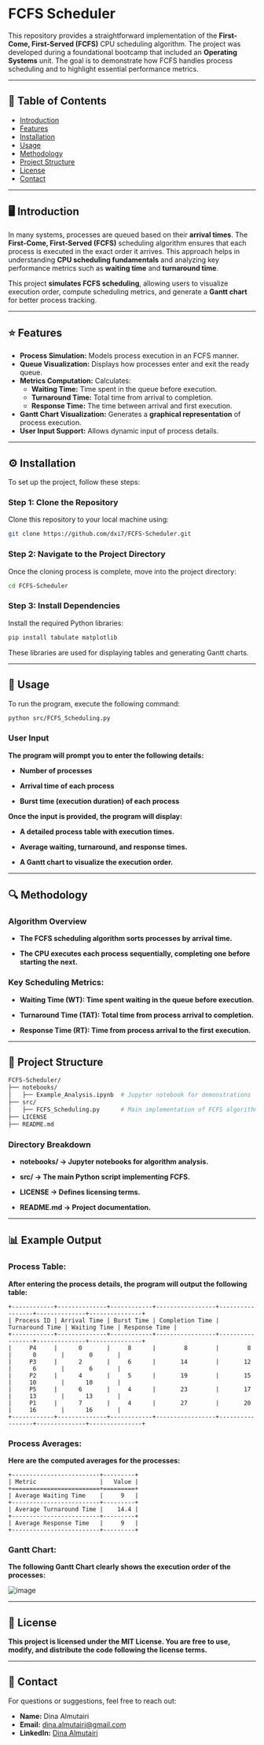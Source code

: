 # FCFS Scheduler

This repository provides a straightforward implementation of the **First-Come, First-Served (FCFS)** CPU scheduling algorithm. The project was developed during a foundational bootcamp that included an **Operating Systems** unit. The goal is to demonstrate how FCFS handles process scheduling and to highlight essential performance metrics.

---

## 📌 Table of Contents

- [Introduction](#introduction)
- [Features](#features)
- [Installation](#installation)
- [Usage](#usage)
- [Methodology](#methodology)
- [Project Structure](#project-structure)
- [License](#license)
- [Contact](#contact)

---

## 🖥️ Introduction

In many systems, processes are queued based on their **arrival times**. The **First-Come, First-Served (FCFS)** scheduling algorithm ensures that each process is executed in the exact order it arrives. This approach helps in understanding **CPU scheduling fundamentals** and analyzing key performance metrics such as **waiting time** and **turnaround time**.

This project **simulates FCFS scheduling**, allowing users to visualize execution order, compute scheduling metrics, and generate a **Gantt chart** for better process tracking.

---

## ⭐ Features

- **Process Simulation:** Models process execution in an FCFS manner.
- **Queue Visualization:** Displays how processes enter and exit the ready queue.
- **Metrics Computation:** Calculates:
  - **Waiting Time:** Time spent in the queue before execution.
  - **Turnaround Time:** Total time from arrival to completion.
  - **Response Time:** The time between arrival and first execution.
- **Gantt Chart Visualization:** Generates a **graphical representation** of process execution.
- **User Input Support:** Allows dynamic input of process details.

---

## ⚙️ Installation

To set up the project, follow these steps:

 ### **Step 1: Clone the Repository**
Clone this repository to your local machine using:

```bash
git clone https://github.com/dxi7/FCFS-Scheduler.git
```
 ### **Step 2: Navigate to the Project Directory**
Once the cloning process is complete, move into the project directory:

```bash
cd FCFS-Scheduler
```
 ### **Step 3: Install Dependencies**
Install the required Python libraries:

```bash
pip install tabulate matplotlib
```
These libraries are used for displaying tables and generating Gantt charts.

---
## 🚀 Usage
To run the program, execute the following command:

```bash
python src/FCFS_Scheduling.py
```
### **User Input**
**The program will prompt you to enter the following details:**

  - **Number of processes**

  - **Arrival time of each process**

  - **Burst time (execution duration) of each process**

**Once the input is provided, the program will display:**

  - **A detailed process table with execution times.**

  - **Average waiting, turnaround, and response times.**

   - **A Gantt chart to visualize the execution order.**
---
## 🔍 Methodology
 ### **Algorithm Overview**
  - **The FCFS scheduling algorithm sorts processes by arrival time.**

  - **The CPU executes each process sequentially, completing one before starting the next.**

  ### **Key Scheduling Metrics:**

  - **Waiting Time (WT): Time spent waiting in the queue before execution.**

   - **Turnaround Time (TAT): Total time from process arrival to completion.**

  - **Response Time (RT): Time from process arrival to the first execution.**
---
## 📂 Project Structure
```bash
FCFS-Scheduler/
├── notebooks/
│   ├── Example_Analysis.ipynb  # Jupyter notebook for demonstrations
├── src/
│   ├── FCFS_Scheduling.py      # Main implementation of FCFS algorithm
├── LICENSE
├── README.md
```
 ### **Directory Breakdown**
   - **notebooks/ → Jupyter notebooks for algorithm analysis.**

   - **src/ → The main Python script implementing FCFS.**

   - **LICENSE → Defines licensing terms.**

   - **README.md → Project documentation.**
---
## 📊 Example Output
### **Process Table:**
**After entering the process details, the program will output the following table:**

```plaintext
+------------+--------------+------------+-----------------+-----------------+--------------+---------------+
| Process ID | Arrival Time | Burst Time | Completion Time | Turnaround Time | Waiting Time | Response Time |
+------------+--------------+------------+-----------------+-----------------+--------------+---------------+
|     P4     |      0       |     8      |        8        |        8        |      0       |       0       |
|     P3     |      2       |     6      |       14        |       12        |      6       |       6       |
|     P2     |      4       |     5      |       19        |       15        |     10       |      10       |
|     P5     |      6       |     4      |       23        |       17        |     13       |      13       |
|     P1     |      7       |     4      |       27        |       20        |     16       |      16       |
+------------+--------------+------------+-----------------+-----------------+--------------+---------------+
```
### **Process Averages:**
**Here are the computed averages for the processes:**

```plaintext
+-------------------------+---------+
| Metric                  |   Value |
+=========================+=========+
| Average Waiting Time    |     9   |
+-------------------------+---------+
| Average Turnaround Time |    14.4 |
+-------------------------+---------+
| Average Response Time   |     9   |
+-------------------------+---------+
```
### **Gantt Chart:**
**The following Gantt Chart clearly shows the execution order of the processes:**

![image](https://github.com/user-attachments/assets/5abeb670-5401-45c2-b049-5f05d8f8865c)

---
## 📜 License
**This project is licensed under the MIT License. You are free to use, modify, and distribute the code following the license terms.**

---
## 📩 Contact
For questions or suggestions, feel free to reach out:

- **Name:** Dina Almutairi  
- **Email:** [dina.almutairi@gmail.com](mailto:dina.almutairi@gmail.com)  
- **LinkedIn:** [Dina Almutairi](https://www.linkedin.com/in/dina-almutairi)
